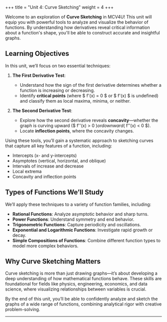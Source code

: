 +++
title = "Unit 4: Curve Sketching"
weight = 4
+++


Welcome to an exploration of **Curve Sketching** in MCV4U! This unit will equip you with powerful tools to analyze and visualize the behavior of functions. By understanding how derivatives reveal critical information about a function's shape, you'll be able to construct accurate and insightful graphs.

## Learning Objectives

In this unit, we’ll focus on two essential techniques:
1. **The First Derivative Test**:  
   - Understand how the sign of the first derivative determines whether a function is increasing or decreasing.
   - Identify **critical points** (where $ f'(x) = 0 $ or $ f'(x) $ is undefined) and classify them as local maxima, minima, or neither.

2. **The Second Derivative Test**:  
   - Explore how the second derivative reveals **concavity**—whether the graph is curving upward ($ f''(x) > 0 $) or downward ($ f''(x) < 0 $).
   - Locate **inflection points**, where the concavity changes.

Using these tools, you’ll gain a systematic approach to sketching curves that capture all key features of a function, including:
- Intercepts (x- and y-intercepts)
- Asymptotes (vertical, horizontal, and oblique)
- Intervals of increase and decrease
- Local extrema
- Concavity and inflection points

## Types of Functions We’ll Study

We’ll apply these techniques to a variety of function families, including:
- **Rational Functions**: Analyze asymptotic behavior and sharp turns.
- **Power Functions**: Understand symmetry and end behavior.
- **Trigonometric Functions**: Capture periodicity and oscillations.
- **Exponential and Logarithmic Functions**: Investigate rapid growth or decay.
- **Simple Compositions of Functions**: Combine different function types to model more complex behaviors.

## Why Curve Sketching Matters

Curve sketching is more than just drawing graphs—it’s about developing a deep understanding of how mathematical functions behave. These skills are foundational for fields like physics, engineering, economics, and data science, where visualizing relationships between variables is crucial.

By the end of this unit, you’ll be able to confidently analyze and sketch the graphs of a wide range of functions, combining analytical rigor with creative problem-solving.

---
